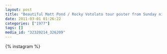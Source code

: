 ```yaml
---
layout: post
title: "Beautiful Matt Pond / Rocky Votolato tour poster from Sunday night."
date: 2011-03-01 01:26:22
categories: ["1977"]
tags: []
media_id: "32320214_326209"
---
```


{% instagram %}
